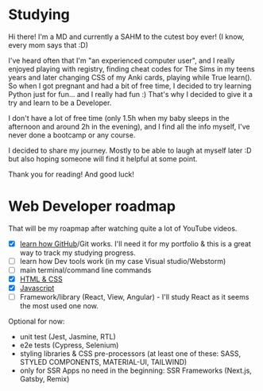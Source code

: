 # Studying
Hi there!
I'm a MD and currently a SAHM to the cutest boy ever! (I know, every mom says that :D)

I've heard often that I'm "an experienced computer user", and I really enjoyed playing with registry, finding cheat codes for The Sims in my teens years and later changing CSS of my Anki cards, playing while True learn(). So when I got pregnant and had a bit of free time, I decided to try learning Python just for fun... and I really had fun :) That's why I decided to give it a try and learn to be a Developer.

I don't have a lot of free time (only 1.5h when my baby sleeps in the afternoon and around 2h in the evening), and I find all the info myself, I've never done a bootcamp or any course.

I decided to share my journey. Mostly to be able to laugh at myself later :D but also hoping someone will find it helpful at some point.

Thank you for reading! And good luck!


# Web Developer roadmap
That will be my roapmap after watching quite a lot of YouTube videos.

- [x] [learn how GitHub](https://github.com/katya-sam/Studying/blob/e5a3d9dc67c561339ac8e8648bdcfdcb4def5a3f/GitHub_basics.md)/Git works. I'll need it for my portfolio & this is a great way to track my studying progress.
- [ ] learn how Dev tools work (in my case Visual studio/Webstorm)
- [ ] main terminal/command line commands
- [x] [HTML & CSS](https://freecodecamp.org)
- [x] [Javascript](https://freecodecamp.org)
- [ ] Framework/library (React, View, Angular) - I'll study React as it seems the most used one now.

Optional for now: 
- unit test (Jest, Jasmine, RTL) 
- e2e tests (Cypress, Selenium) 
- styling libraries & CSS pre-processors (at least one of these: SASS, STYLED COMPONENTS, MATERIAL-UI, TAILWIND) 
- only for SSR Apps no need in the beginning: SSR Frameworks (Next.js, Gatsby, Remix)
